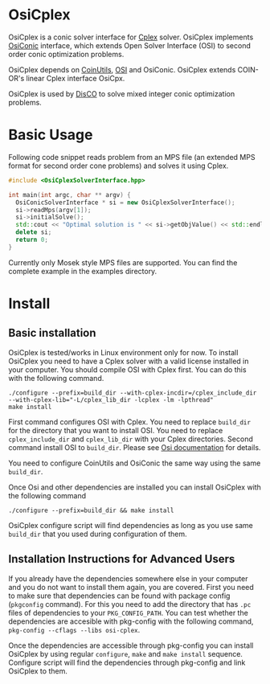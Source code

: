 # OsiCplex

OsiCplex is a conic solver interface for [Cplex][1] solver. OsiCplex
implements [OsiConic][2] interface, which extends Open Solver Interface (OSI)
to second order conic optimization problems.

OsiCplex depends on [CoinUtils][3], [OSI][4] and OsiConic. OsiCplex
extends COIN-OR's linear Cplex interface OsiCpx.

OsiCplex is used by [DisCO][6] to solve mixed integer conic optimization
problems.

[1]: https://www-01.ibm.com/software/commerce/optimization/cplex-optimizer/
[2]: https://github.com/aykutbulut/OSI-CONIC
[3]: https://projects.coin-or.org/CoinUtils
[4]: https://projects.coin-or.org/Osi
[6]: https://github.com/aykutbulut/DisCO

# Basic Usage

Following code snippet reads problem from an MPS file (an extended MPS
format for second order cone problems) and solves it using Cplex.

```C++
#include <OsiCplexSolverInterface.hpp>

int main(int argc, char ** argv) {
  OsiConicSolverInterface * si = new OsiCplexSolverInterface();
  si->readMps(argv[1]);
  si->initialSolve();
  std::cout << "Optimal solution is " << si->getObjValue() << std::endl;
  delete si;
  return 0;
}
```

Currently only Mosek style MPS files are supported. You can find the complete
example in the examples directory.

# Install

## Basic installation

OsiCplex is tested/works in Linux environment only for now. To install
OsiCplex you need to have a Cplex solver with a valid license installed
in your computer. You should compile OSI with Cplex first. You can do this
with the following command.

```shell
./configure --prefix=build_dir --with-cplex-incdir=/cplex_include_dir --with-cplex-lib="-L/cplex_lib_dir -lcplex -lm -lpthread"
make install
```

First command configures OSI with Cplex. You need to replace ```build_dir```
for the directory that you want to install OSI. You need to replace
```cplex_include_dir``` and ```cplex_lib_dir``` with your Cplex
directories. Second command install OSI to ```build_dir```. Please see [Osi
documentation][4] for details.

You need to configure CoinUtils and OsiConic the same way using the same ```build_dir```.

Once Osi and other dependencies are installed you can install OsiCplex with the
following command

```shell
./configure --prefix=build_dir && make install
```

OsiCplex configure script will find dependencies as long as you use same
```build_dir``` that you used during configuration of them.


## Installation Instructions for Advanced Users

If you already have the dependencies somewhere else in your computer and you do
not want to install them again, you are covered. First you need to make sure
that dependencies can be found with package config (```pkgconfig```
command). For this you need to add the directory that has ```.pc``` files of
dependencies to your ```PKG_CONFIG_PATH```. You can test whether the
dependencies are accesible with pkg-config with the following command,
```pkg-config --cflags --libs osi-cplex```.

Once the dependencies are accessible through pkg-config you can install
OsiCplex by using regular ```configure```, ```make``` and ```make install```
sequence. Configure script will find the dependencies through pkg-config and
link OsiCplex to them.

[1]: https://www-01.ibm.com/software/commerce/optimization/cplex-optimizer/
[2]: https://github.com/aykutbulut/OSI-CONIC
[3]: https://projects.coin-or.org/CoinUtils
[4]: https://projects.coin-or.org/Osi
[6]: https://github.com/aykutbulut/DisCO
